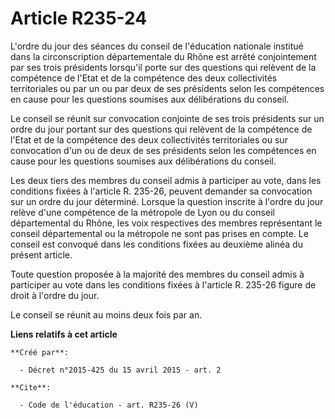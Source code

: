 # Article R235-24

L'ordre du jour des séances du conseil de l'éducation nationale institué dans la circonscription départementale du Rhône est
arrêté conjointement par ses trois présidents lorsqu'il porte sur des questions qui relèvent de la compétence de l'Etat et de
la compétence des deux collectivités territoriales ou par un ou par deux de ses présidents selon les compétences en cause
pour les questions soumises aux délibérations du conseil. 

Le conseil se réunit sur convocation conjointe de ses trois présidents sur un ordre du jour portant sur des questions qui
relèvent de la compétence de l'Etat et de la compétence des deux collectivités territoriales ou sur convocation d'un ou de
deux de ses présidents selon les compétences en cause pour les questions soumises aux délibérations du conseil. 

Les deux tiers des membres du conseil admis à participer au vote, dans les conditions fixées à l'article R. 235-26, peuvent
demander sa convocation sur un ordre du jour déterminé. Lorsque la question inscrite à l'ordre du jour relève d'une
compétence de la métropole de Lyon ou du conseil départemental du Rhône, les voix respectives des membres représentant le
conseil départemental ou la métropole ne sont pas prises en compte. Le conseil est convoqué dans les conditions fixées au
deuxième alinéa du présent article. 

Toute question proposée à la majorité des membres du conseil admis à participer au vote dans les conditions fixées à
l'article R. 235-26 figure de droit à l'ordre du jour. 

Le conseil se réunit au moins deux fois par an.

**Liens relatifs à cet article**

	**Créé par**:

	  - Décret n°2015-425 du 15 avril 2015 - art. 2

	**Cite**:

	  - Code de l'éducation - art. R235-26 (V)
